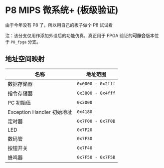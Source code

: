 # P8 MIPS 微系统+ (板级验证)

由于今年没有 P8 了，所以用自己的板子做个 P8 试试看

注：该分支仅用作添加外设后的功能仿真，真正用于 FPGA 验证的**可综合**版本位于 `P8_fpga` 分支。

## 地址空间映射

| 名称                       | 地址范围          |
| -------------------------- | ----------------- |
| 数据存储器                 | `0x0000 - 0x2fff` |
| 指令存储器                 | `0x3000 - 0x4fff` |
| PC 初始值                  | `0x3000`          |
| Exception Handler 初始地址 | `0x4180`          |
| 定时器                     | `0x7F00 - 0x7F0B` |
| LED                        | `0x7F20`          |
| 数码管                     | `0x7F30`          |
| 按钮开关                   | `0x7F40`          |
| 蜂鸣器                     | `0x7F50 - 0x7F5B` |

